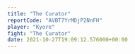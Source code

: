 ```yaml
---
title: "The Curator"
reportCode: "AVBT7YrMDjP2NnFH"
player: "Kyore"
fight: "The Curator"
date: 2021-10-27T19:09:12.576000+00:00
---
```

